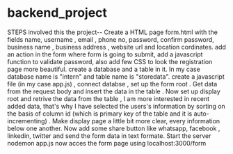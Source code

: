# backend_project
STEPS involved this the project--
Create a HTML page form.html with the fields name, username , email , phone no, password, confirm password, business name , business address , website url and location cordinates.
add an action in the form where form is going to submit, add a javascript function to validate password, also add few CSS to look the registration page more beautiful.
create a database and a table in it. In my case database name is "intern" and table name is "storedata".
create a javascript file (in my case app.js) , connect databse , set up the form root .
Get data from  the request body and insert the data in the table . 
Now set up display root and retrive the data from the table , I am more interested in recent added data, that's why I have selected the users's information by sorting on the basis of column id (which is primary key of the table and it is auto-incrementing) .
Make display page a little bit more clear, every information below one another.
Now add some share button like whatsapp, facebook , linkedin, twitter and send the form data in text formate.
Start the server nodemon app.js
now acces the form page using localhost:3000/form
